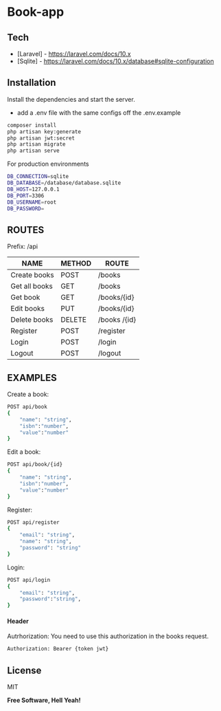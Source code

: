 # Book-app

## Tech
- [Laravel] - https://laravel.com/docs/10.x
- [Sqlite] - https://laravel.com/docs/10.x/database#sqlite-configuration

## Installation

Install the dependencies and start the server.

- add a .env file with the same configs off the .env.example

```sh
composer install
php artisan key:generate
php artisan jwt:secret
php artisan migrate
php artisan serve
```

For production environments

```sh
DB_CONNECTION=sqlite
DB_DATABASE=/database/database.sqlite
DB_HOST=127.0.0.1
DB_PORT=3306
DB_USERNAME=root
DB_PASSWORD=
```

## ROUTES
Prefix: /api

| NAME | METHOD | ROUTE |
| ------ | ------ | ------ |
| Create books | POST | /books 
| Get all books | GET | /books 
| Get book | GET | /books/{id}
| Edit books| PUT | /books/{id}
| Delete books| DELETE | /books /{id}
| Register | POST | /register 
| Login | POST | /login 
| Logout | POST | /logout 

## EXAMPLES


Create a book:

```sh
POST api/book
{
    "name": "string",
    "isbn":"number",
    "value":"number"
}
```

Edit a book:

```sh
POST api/book/{id}
{
    "name": "string",
    "isbn":"number",
    "value":"number"
}
```

Register:

```sh
POST api/register
{
    "email": "string",
    "name": "string",
    "password": "string"
}
```

Login:

```sh
POST api/login
{
    "email": "string",
    "password":"string",
}
```



#### Header

Autrhorization: You need to use this authorization in the books request.

```sh
Authorization: Bearer {token jwt}
```


## License

MIT

**Free Software, Hell Yeah!**

